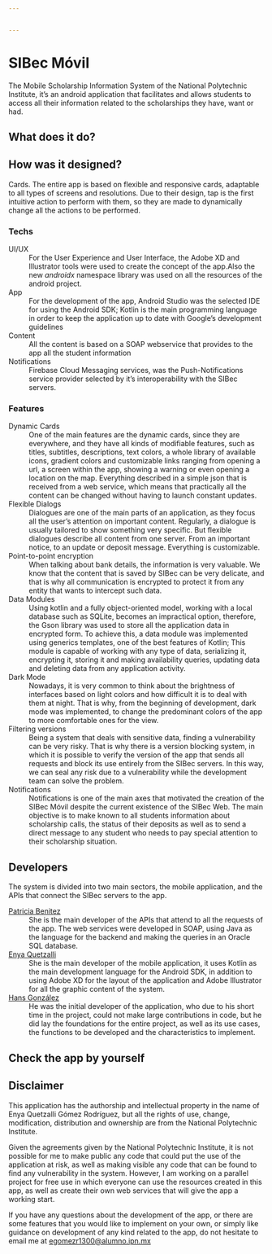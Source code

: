 ```yaml
---


---
```


<h1 id="sibec-móvil">SIBec Móvil</h1>
<p>The Mobile Scholarship Information System of the National Polytechnic Institute, it’s an android application that facilitates and allows students to access all their information related to the scholarships they have, want or had.</p>
<h2 id="what-does-it-do">What does it do?</h2>
<h2 id="how-was-it-designed">How was it designed?</h2>
<p>Cards. The entire app is based on flexible and responsive cards, adaptable to all types of screens and resolutions. Due to their design, tap is the first intuitive action to perform with them, so they are made to dynamically change all the actions to be performed.</p>
<h3 id="techs">Techs</h3>
<dl>
<dt>UI/UX</dt>
<dd>For the User Experience and User Interface, the Adobe XD and Illustrator tools were used to create the concept of the app.Also the new <em>androidx</em> namespace library was used on all the resources of the android project.</dd>
<dt>App</dt>
<dd>For the development of the app, Android Studio was the selected IDE for using the Android SDK; Kotlin is the main programming language in order to keep the application up to date with Google’s development guidelines</dd>
<dt>Content</dt>
<dd>All the content is based on a SOAP webservice that provides to the app all the student information</dd>
<dt>Notifications</dt>
<dd>Firebase Cloud Messaging services, was the Push-Notifications service provider selected by it’s interoperability with the SIBec servers.</dd>
</dl>
<h3 id="features">Features</h3>
<dl>
<dt>Dynamic Cards</dt>
<dd>One of the main features are the dynamic cards, since they are everywhere, and they have all kinds of modifiable features, such as titles, subtitles, descriptions, text colors, a whole library of available icons, gradient colors and customizable links ranging from opening a url, a screen within the app, showing a warning or even opening a location on the map. Everything described in a simple json that is received from a web service, which means that practically all the content can be changed without having to launch constant updates.</dd>
<dt>Flexible Dialogs</dt>
<dd>Dialogues are one of the main parts of an application, as they focus all the user’s attention on important content. Regularly, a dialogue is usually tailored to show something very specific. But flexible dialogues describe all content from one server. From an important notice, to an update or deposit message. Everything is customizable.</dd>
<dt>Point-to-point encryption</dt>
<dd>When talking about bank details, the information is very valuable. We know that the content that is saved by SIBec can be very delicate, and that is why all communication is encrypted to protect it from any entity that wants to intercept such data.</dd>
<dt>Data Modules</dt>
<dd>Using kotlin and a fully object-oriented model, working with a local database such as SQLite, becomes an impractical option, therefore, the Gson library was used to store all the application data in encrypted form. To achieve this, a data module was implemented using generics templates, one of the best features of Kotlin; This module is capable of working with any type of data, serializing it, encrypting it, storing it and making availability queries, updating data and deleting data from any application activity.</dd>
<dt>Dark Mode</dt>
<dd>Nowadays, it is very common to think about the brightness of interfaces based on light colors and how difficult it is to deal with them at night. That is why, from the beginning of development, dark mode was implemented, to change the predominant colors of the app to more comfortable ones for the view.</dd>
<dt>Filtering versions</dt>
<dd>Being a system that deals with sensitive data, finding a vulnerability can be very risky. That is why there is a version blocking system, in which it is possible to verify the version of the app that sends all requests and block its use entirely from the SIBec servers. In this way, we can seal any risk due to a vulnerability while the development team can solve the problem.</dd>
<dt>Notifications</dt>
<dd>Notifications is one of the main axes that motivated the creation of the SIBec Móvil despite the current existence of the SIBec Web. The main objective is to make known to all students information about scholarship calls, the status of their deposits as well as to send a direct message to any student who needs to pay special attention to their scholarship situation.</dd>
</dl>
<h2 id="developers">Developers</h2>
<p>The system is divided into two main sectors, the mobile application, and the APIs that connect the SIBec servers to the app.</p>
<dl>
<dt><a href="https://github.com/neooku">Patricia Benitez</a></dt>
<dd>She is the main developer of the APIs that attend to all the requests of the app. The web services were developed in SOAP, using Java as the language for the backend and making the queries in an Oracle SQL database.</dd>
<dt><a href="https://github.com/equetzal">Enya Quetzalli</a></dt>
<dd>She is the main developer of the mobile application, it uses Kotlin as the main development language for the Android SDK, in addition to using Adobe XD for the layout of the application and Adobe Illustrator for all the graphic content of the system.</dd>
<dt><a href="https://github.com/HansDeveloper">Hans González</a></dt>
<dd>He was the initial developer of the application, who due to his short time in the project, could not make large contributions in code, but he did lay the foundations for the entire project, as well as its use cases, the functions to be developed and the characteristics to implement.</dd>
</dl>
<h2 id="check-the-app-by-yourself">Check the app by yourself</h2>
<h2 id="disclaimer">Disclaimer</h2>
<p>This application has the authorship and intellectual property in the name of Enya Quetzalli Gómez Rodríguez, but all the rights of use, change, modification, distribution and ownership are from the National Polytechnic Institute.</p>
<p>Given the agreements given by the National Polytechnic Institute, it is not possible for me to make public any code that could put the use of the application at risk, as well as making visible any code that can be found to find any vulnerability in the system. However, I am working on a parallel project for free use in which everyone can use the resources created in this app, as well as create their own web services that will give the app a working start.</p>
<p>If you have any questions about the development of the app, or there are some features that you would like to implement on your own, or simply like guidance on development of any kind related to the app, do not hesitate to email me at <a href="mailto:egomezr1300@alumno.ipn.mx">egomezr1300@alumno.ipn.mx</a></p>

